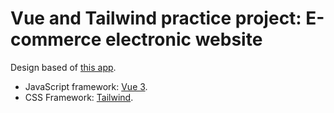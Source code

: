 # Vue and Tailwind practice project: E-commerce electronic website

Design based of [this app](https://crisgon.github.io/vue-cart/dist/?ref=madewithvuejs.com#/). 

* JavaScript framework: [Vue 3](https://vuejs.org/guide/introduction.html).
* CSS Framework: [Tailwind](https://tailwindcss.com/). 
